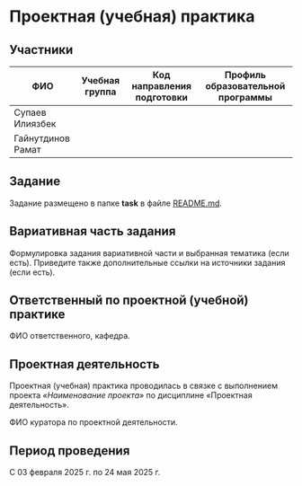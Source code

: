 # Проектная (учебная) практика

## Участники

| ФИО                    | Учебная группа | Код направления подготовки | Профиль образовательной программы |
|------------------------|----------------|-----------------------------|------------------------------------|
| Супаев Илиязбек        |                |                             |                                    |
| Гайнутдинов Рамат      |                |                             |                                    |

## Задание

Задание размещено в папке **task** в файле [README.md](task/README.md).

## Вариативная часть задания

Формулировка задания вариативной части и выбранная тематика (если есть). Приведите также дополнительные ссылки на источники задания (если есть).

## Ответственный по проектной (учебной) практике

ФИО ответственного, кафедра.

## Проектная деятельность

Проектная (учебная) практика проводилась в связке с выполнением проекта *«Наименование проекта»* по дисциплине «Проектная деятельность».

ФИО куратора по проектной деятельности.

## Период проведения

С 03 февраля 2025 г. по 24 мая 2025 г.

